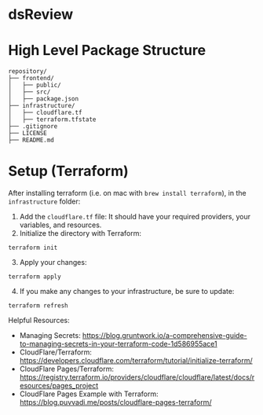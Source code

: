 # dsReview


# High Level Package Structure

```
repository/
├── frontend/
│   ├── public/
│   ├── src/
│   ├── package.json
├── infrastructure/
│   ├── cloudflare.tf
│   ├── terraform.tfstate
├── .gitignore
├── LICENSE
├── README.md
```

# Setup (Terraform)
After installing terraform (i.e. on mac with `brew install terraform`), in the `infrastructure` folder:

1. Add the `cloudflare.tf` file: It should have your required providers, your variables, and resources.
2. Initialize the directory with Terraform:
```commandline
terraform init
```
3. Apply your changes:
```commandline
terraform apply
```
4. If you make any changes to your infrastructure, be sure to update:
```commandline
terraform refresh
```

Helpful Resources:
* Managing Secrets: https://blog.gruntwork.io/a-comprehensive-guide-to-managing-secrets-in-your-terraform-code-1d586955ace1
* CloudFlare/Terraform: https://developers.cloudflare.com/terraform/tutorial/initialize-terraform/
* CloudFlare Pages/Terraform: https://registry.terraform.io/providers/cloudflare/cloudflare/latest/docs/resources/pages_project
* CloudFlare Pages Example with Terraform: https://blog.puvvadi.me/posts/cloudflare-pages-terraform/

